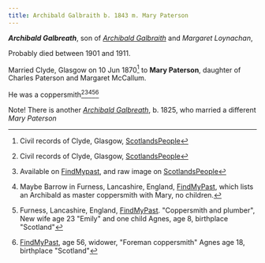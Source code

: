 ```yaml
---
title: Archibald Galbraith b. 1843 m. Mary Paterson
---
```

***Archibald Galbreath***, son of *[Archibald Galbraith](galbreath-archibald-1803.md)* and *Margaret Loynachan*,

Probably died between 1901 and 1911.

Married Clyde, Glasgow on 10 Jun 1870[^marriage-paterson] to **Mary Paterson**, daughter of Charles Paterson and Margaret McCallum.

He was a coppersmith[^marriage-paterson][^census-1871][^census-1881][^census-1891][^census-1901]

Note!  There is another *[Archibald Galbreath](galbraith-archibald-1825.md)*, b. 1825, who married a different *Mary Paterson*

[^marriage-paterson]: Civil records of Clyde, Glasgow, [ScotlandsPeople](https://www.scotlandspeople.gov.uk/view-image/nrs_stat_marriages/6895308)

[^census-1871]:  Available on [FindMypast](https://www.findmypast.com/transcript?id=GBC%2F1871%2F0024906490), and raw image on [ScotlandsPeople](https://www.scotlandspeople.gov.uk/view-image/nrs_census/10682619?image=10&return_row=0)

[^census-1881]: Maybe Barrow in Furness, Lancashire, England,  [FindMyPast](https://www.findmypast.com/transcript?id=GBC%2F1881%2F0019831138), which lists an Archibald as  master coppersmith with Mary, no children.

[^census-1891]:  Furness, Lancashire, England,  [FindMyPast](https://www.findmypast.com/transcript?id=GBC%2F1891%2F0024095495). "Coppersmith and plumber",  New wife age 23 "Emily" and one child Agnes, age 8, birthplace "Scotland"

[^census-1901]:  [FindMyPast](https://www.findmypast.com/transcript?id=GBC/1901/0023673181), age 56, widower, "Foreman coppersmith"  Agnes age 18, birthplace "Scotland"

[^census-1911]: [FindMyPast](https://www.findmypast.com/transcript?id=GBC/1911/RG14/25651/0323/12&expand=true), Agnes age 28, no occupation, birthplace listed as "Campbeltown Resident Scotland"
